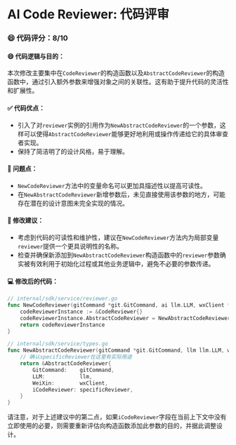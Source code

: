 # AI Code Reviewer: 代码评审
### 😄 代码评分：8/10
#### 😄 代码逻辑与目的：
本次修改主要集中在`CodeReviewer`的构造函数以及`AbstractCodeReviewer`的构造函数中，通过引入额外参数来增强对象之间的关联性。这有助于提升代码的灵活性和扩展性。

#### ✅ 代码优点：
- 引入了对`reviewer`实例的引用作为`NewAbstractCodeReviewer`的一个参数，这样可以使得`AbstractCodeReviewer`能够更好地利用或操作传递给它的具体审查者实现。
- 保持了简洁明了的设计风格，易于理解。

#### 🤔 问题点：
- `NewCodeReviewer`方法中的变量命名可以更加具描述性以提高可读性。
- 在`NewAbstractCodeReviewer`新增参数后，未见直接使用该参数的地方，可能存在潜在的设计意图未完全实现的情况。

#### 🎯 修改建议：
- 考虑到代码的可读性和维护性，建议在`NewCodeReviewer`方法内为局部变量`reviewer`提供一个更具说明性的名称。
- 检查并确保新添加到`NewAbstractCodeReviewer`构造函数中的`reviewer`参数确实被有效利用于初始化过程或其他业务逻辑中，避免不必要的参数传递。

#### 💻 修改后的代码：
```go
// internal/sdk/service/reviewer.go
func NewCodeReviewer(gitCommand *git.GitCommand, ai llm.LLM, wxClient *weixin.Client) *CodeReviewer {
    codeReviewerInstance := &CodeReviewer{}
    codeReviewerInstance.AbstractCodeReviewer = NewAbstractCodeReviewer(gitCommand, ai, wxClient, codeReviewerInstance)
    return codeReviewerInstance
}

// internal/sdk/service/types.go
func NewAbstractCodeReviewer(gitCommand *git.GitCommand, llm llm.LLM, wxClient *weixin.Client, specificReviewer ICodeReviewer) *AbstractCodeReviewer {
    // 确认specificReviewer在这里有实际用途
    return &AbstractCodeReviewer{
        GitCommand:    gitCommand,
        LLM:           llm,
        WeiXin:        wxClient,
        iCodeReviewer: specificReviewer,
    }
}
```

请注意，对于上述建议中的第二点，如果`iCodeReviewer`字段在当前上下文中没有立即使用的必要，则需要重新评估向构造函数添加此参数的目的，并据此调整设计。